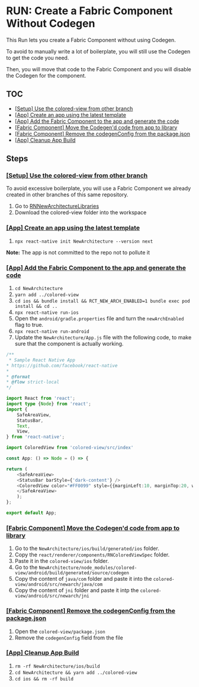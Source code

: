 # RUN: Create a Fabric Component Without Codegen

This Run lets you create a Fabric Component without using Codegen.

To avoid to manually write a lot of boilerplate, you will still use the Codegen to get the code you need.

Then, you will move that code to the Fabric Component and you will disable the Codegen for the component.

## TOC

* [[Setup] Use the colored-view from other branch](#colored-view)
* [[App] Create an app using the latest template](#create-app)
* [[App] Add the Fabric Component to the app and generate the code](#codegen)
* [[Fabric Component] Move the Codegen'd code from app to library](#move-codegen)
* [[Fabric Component] Remove the codegenConfig from the package.json](#remove-codegen)
* [[App] Cleanup App Build](#cleanup-build)

## Steps

### [[Setup] Use the colored-view from other branch]()

To avoid excessive boilerplate, you will use a Fabric Component we already created in other branches of this same repository.

1. Go to [RNNewArchitectureLibraries](https://github.com/react-native-community/RNNewArchitectureLibraries/tree/feat/back-fabric-component-070)
2. Download the colored-view folder into the workspace

### [[App] Create an app using the latest template]()

1. `npx react-native init NewArchitecture --version next`

**Note:** The app is not committed to the repo not to pollute it

### [[App] Add the Fabric Component to the app and generate the code]()

1. `cd NewArchitecture`
2. `yarn add ../colored-view`
3. `cd ios && bundle install && RCT_NEW_ARCH_ENABLED=1 bundle exec pod install && cd ..`
4. `npx react-native run-ios`
5. Open the `android/gradle.properties` file and turn the `newArchEnabled` flag to true.
6. `npx react-native run-android`
7. Update the `NewArchitecture/App.js` file with the following code, to make sure that the component is actually working.

```ts
/**
 * Sample React Native App
* https://github.com/facebook/react-native
*
* @format
* @flow strict-local
*/

import React from 'react';
import type {Node} from 'react';
import {
    SafeAreaView,
    StatusBar,
    Text,
    View,
} from 'react-native';

import ColoredView from 'colored-view/src/index'

const App: () => Node = () => {

return (
    <SafeAreaView>
    <StatusBar barStyle={'dark-content'} />
    <ColoredView color="#FF0099" style={{marginLeft:10, marginTop:20, width:100, height:100}}/>
    </SafeAreaView>
    );
};

export default App;
```

### [[Fabric Component] Move the Codegen'd code from app to library]()

1. Go to the `NewArchitecture/ios/build/generated/ios` folder.
2. Copy the `react/renderer/components/RNColoredViewSpec` folder.
3. Paste it in the `colored-view/ios` folder.
4. Go to the `NewArchitecture/node_modules/colored-view/android/build/generated/source/codegen`
5. Copy the content of `java/com` folder and paste it into the `colored-view/android/src/newarch/java/com`
6. Copy the content of `jni` folder and paste it intp the `colored-view/android/src/newarch/jni`

### [[Fabric Component] Remove the codegenConfig from the package.json]()

1. Open the `colored-view/package.json`
2. Remove the `codegenConfig` field from the file

### [[App] Cleanup App Build](#cleanup-build)

1. `rm -rf NewArchitecture/ios/build`
2. `cd NewArchitecture && yarn add ../colored-view`
3. `cd ios && rm -rf build`
